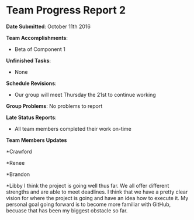 # Team Progress Report 2 

**Date Submitted**: October 11th 2016

**Team Accomplishments**:
* Beta of Component 1 


**Unfinished Tasks**:
* None

**Schedule Revisions**:
* Our group will meet Thursday the 21st to continue working 

**Group Problems**:
No problems to report 

**Late Status Reports**:
* All team members completed their work on-time 


**Team Members Updates** 

*Crawford

*Renee

*Brandon 

*Libby 
I think the project is going well thus far. We all offer different strengths and are able to meet deadlines. I think that we have a pretty clear vision for where the project is going and have an idea how to execute it. My personal goal going forward is to become more familiar with GitHub, becuase that has been my biggest obstacle so far. 
